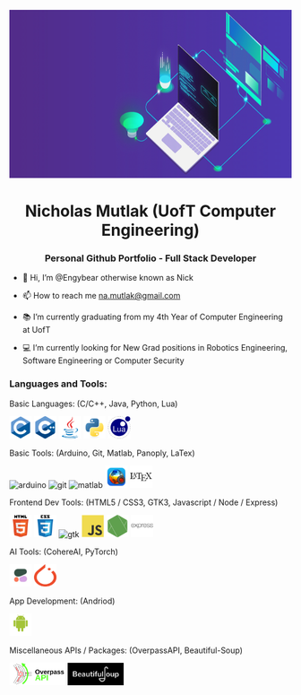 <!---
Engybear/Engybear is a ✨ special ✨ repository because its `README.md` (this file) appears on your GitHub profile.
You can click the Preview link to take a look at your changes.
--->

<!--- Banner --->
<p align="center">
  <img src="https://github.com/Engybear/Engybear/blob/main/banner_gifs/computer_tech.gif" width="1000" height="300">
</p>
  
<!--- HEADER --->
<h1 align="center">Nicholas Mutlak (UofT Computer Engineering)</h1>
<h3 align="center">Personal Github Portfolio - Full Stack Developer</h3>

<!--- main info --->
- 👋 Hi, I’m @Engybear otherwise known as Nick

- 📫 How to reach me [na.mutlak@gmail.com](mailto:na.mutlak@gmail.com)

- 📚 I’m currently graduating from my 4th Year of Computer Engineering at UofT

- 💻 I’m currently looking for New Grad positions in Robotics Engineering, Software Engineering or Computer Security

<!--- Links to Projects --->

<!--- Programming Languages / Skills --->

<h3 align="left">Languages and Tools:</h3>
<p align="left"> 

Basic Languages: (C/C++, Java, Python, Lua)

<img src="https://raw.githubusercontent.com/devicons/devicon/master/icons/c/c-original.svg" alt="c" width="40" height="40"/> <img src="https://raw.githubusercontent.com/devicons/devicon/master/icons/cplusplus/cplusplus-original.svg" alt="cplusplus" width="40" height="40"/> <img src="https://raw.githubusercontent.com/devicons/devicon/master/icons/java/java-original.svg" alt="java" width="40" height="40"/> <img src="https://raw.githubusercontent.com/devicons/devicon/master/icons/python/python-original.svg" alt="python" width="40" height="40"/> <img src="https://raw.githubusercontent.com/devicons/devicon/master/icons/lua/lua-original.svg" alt="lua" width="40" height="40"/>

Basic Tools: (Arduino, Git, Matlab, Panoply, LaTex)

<img src="https://cdn.worldvectorlogo.com/logos/arduino-1.svg" alt="arduino" width="40" height="40"/> <img src="https://www.vectorlogo.zone/logos/git-scm/git-scm-icon.svg" alt="git" width="40" height="40"/> <img src="https://upload.wikimedia.org/wikipedia/commons/2/21/Matlab_Logo.png" alt="matlab" width="40" height="40"/> <img src="https://github.com/Engybear/Engybear/blob/main/banner_gifs/panoply-logo.png" width="40" height="40"> <img src="https://raw.githubusercontent.com/devicons/devicon/master/icons/latex/latex-original.svg" alt="latex" width="40" height="40"/>

Frontend Dev Tools: (HTML5 / CSS3, GTK3, Javascript / Node / Express)

<img src="https://raw.githubusercontent.com/devicons/devicon/master/icons/html5/html5-original-wordmark.svg" alt="html5" width="40" height="40"/> <img src="https://raw.githubusercontent.com/devicons/devicon/master/icons/css3/css3-original-wordmark.svg" alt="css3" width="40" height="40"/> <img src="https://upload.wikimedia.org/wikipedia/commons/7/71/GTK_logo.svg" alt="gtk" width="40" height="40"/> <img src="https://raw.githubusercontent.com/devicons/devicon/master/icons/javascript/javascript-original.svg" alt="javascript" width="40" height="40"/> <img src="https://raw.githubusercontent.com/devicons/devicon/master/icons/nodejs/nodejs-plain.svg" alt="nodejs" width="40" height="40"/> <img src="https://raw.githubusercontent.com/devicons/devicon/master/icons/express/express-original-wordmark.svg" alt="express" width="40" height="40"/>

AI Tools: (CohereAI, PyTorch)

<img src="https://github.com/Engybear/Engybear/blob/main/banner_gifs/cohere_ai_logo.jpeg" width="40" height="40"> <img src="https://github.com/Engybear/Engybear/blob/main/banner_gifs/Pytorch-logo.png" width="40" height="40">

App Development: (Andriod)

<img src="https://raw.githubusercontent.com/devicons/devicon/master/icons/android/android-original-wordmark.svg" alt="android" width="40" height="40"/>

Miscellaneous APIs / Packages: (OverpassAPI, Beautiful-Soup)

<img src="https://github.com/Engybear/Engybear/blob/main/banner_gifs/overpass-logo.png" width="100" height="40"> <img src="https://github.com/Engybear/Engybear/blob/main/banner_gifs/BeautifulSoup-logo.jpg" width="100" height="40">




</p>
